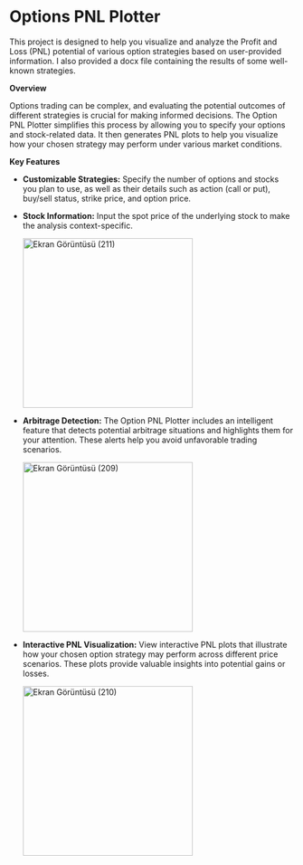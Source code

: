 # Options PNL Plotter
 This project is designed to help you visualize and analyze the Profit and Loss (PNL) potential of various option strategies based on user-provided information. I also provided a docx file containing the results of some well-known strategies.

**Overview**

Options trading can be complex, and evaluating the potential outcomes of different strategies is crucial for making informed decisions. The Option PNL Plotter simplifies this process by allowing you to specify your options and stock-related data. It then generates PNL plots to help you visualize how your chosen strategy may perform under various market conditions.

**Key Features**
* **Customizable Strategies:** Specify the number of options and stocks you plan to use, as well as their details such as action (call or put), buy/sell status, strike price, and option price.

* **Stock Information:** Input the spot price of the underlying stock to make the analysis context-specific.

     <img src="https://github.com/oguz-deniz/OptionPNLPlotter/assets/98212476/4eeb7d83-fe7d-4957-b73b-736920714147" alt="Ekran Görüntüsü (211)" width="300">

* **Arbitrage Detection:** The Option PNL Plotter includes an intelligent feature that detects potential arbitrage situations and highlights them for your attention. These alerts help you avoid unfavorable trading scenarios.

     <img src="https://github.com/oguz-deniz/OptionPNLPlotter/assets/98212476/9454790a-e449-4848-8ac2-c8a8e426a955" alt="Ekran Görüntüsü (209)" width="300">

* **Interactive PNL Visualization:** View interactive PNL plots that illustrate how your chosen option strategy may perform across different price scenarios. These plots provide valuable insights into potential gains or losses.

     <img src="https://github.com/oguz-deniz/OptionPNLPlotter/assets/98212476/c6d71e22-21fd-4501-9574-8a2b18459497" alt="Ekran Görüntüsü (210)" width="300">
